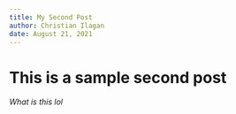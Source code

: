 ```yaml
---
title: My Second Post
author: Christian Ilagan
date: August 21, 2021
---
```


# This is a sample second post

*What is this lol*